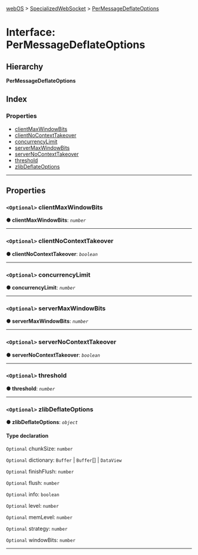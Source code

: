 [webOS](../README.md) > [SpecializedWebSocket](../classes/specializedwebsocket.md) > [PerMessageDeflateOptions](../interfaces/specializedwebsocket.permessagedeflateoptions.md)

# Interface: PerMessageDeflateOptions

## Hierarchy

**PerMessageDeflateOptions**

## Index

### Properties

* [clientMaxWindowBits](specializedwebsocket.permessagedeflateoptions.md#clientmaxwindowbits)
* [clientNoContextTakeover](specializedwebsocket.permessagedeflateoptions.md#clientnocontexttakeover)
* [concurrencyLimit](specializedwebsocket.permessagedeflateoptions.md#concurrencylimit)
* [serverMaxWindowBits](specializedwebsocket.permessagedeflateoptions.md#servermaxwindowbits)
* [serverNoContextTakeover](specializedwebsocket.permessagedeflateoptions.md#servernocontexttakeover)
* [threshold](specializedwebsocket.permessagedeflateoptions.md#threshold)
* [zlibDeflateOptions](specializedwebsocket.permessagedeflateoptions.md#zlibdeflateoptions)

---

## Properties

<a id="clientmaxwindowbits"></a>

### `<Optional>` clientMaxWindowBits

**● clientMaxWindowBits**: *`number`*

___
<a id="clientnocontexttakeover"></a>

### `<Optional>` clientNoContextTakeover

**● clientNoContextTakeover**: *`boolean`*

___
<a id="concurrencylimit"></a>

### `<Optional>` concurrencyLimit

**● concurrencyLimit**: *`number`*

___
<a id="servermaxwindowbits"></a>

### `<Optional>` serverMaxWindowBits

**● serverMaxWindowBits**: *`number`*

___
<a id="servernocontexttakeover"></a>

### `<Optional>` serverNoContextTakeover

**● serverNoContextTakeover**: *`boolean`*

___
<a id="threshold"></a>

### `<Optional>` threshold

**● threshold**: *`number`*

___
<a id="zlibdeflateoptions"></a>

### `<Optional>` zlibDeflateOptions

**● zlibDeflateOptions**: *`object`*

#### Type declaration

`Optional`  chunkSize: `number`

`Optional`  dictionary: `Buffer` \| `Buffer`[] \| `DataView`

`Optional`  finishFlush: `number`

`Optional`  flush: `number`

`Optional`  info: `boolean`

`Optional`  level: `number`

`Optional`  memLevel: `number`

`Optional`  strategy: `number`

`Optional`  windowBits: `number`

___

